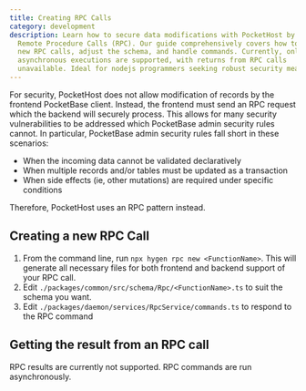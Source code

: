 ```yaml
---
title: Creating RPC Calls
category: development
description: Learn how to secure data modifications with PocketHost by creating
  Remote Procedure Calls (RPC). Our guide comprehensively covers how to produce
  new RPC calls, adjust the schema, and handle commands. Currently, only
  asynchronous executions are supported, with returns from RPC calls
  unavailable. Ideal for nodejs programmers seeking robust security measures.
---
```


For security, PocketHost does not allow modification of records by the frontend PocketBase client. Instead, the frontend must send an RPC request which the backend will securely process. This allows for many security vulnerabilities to be addressed which PocketBase admin security rules cannot. In particular, PocketBase admin security rules fall short in these scenarios:

- When the incoming data cannot be validated declaratively
- When multiple records and/or tables must be updated as a transaction
- When side effects (ie, other mutations) are required under specific conditions

Therefore, PocketHost uses an RPC pattern instead.

## Creating a new RPC Call

1. From the command line, run `npx hygen rpc new <FunctionName>`. This will generate all necessary files for both frontend and backend support of your RPC call.
2. Edit `./packages/common/src/schema/Rpc/<FunctionName>.ts` to suit the schema you want.
3. Edit `./packages/daemon/services/RpcService/commands.ts` to respond to the RPC command

## Getting the result from an RPC call

RPC results are currently not supported. RPC commands are run asynchronously.
